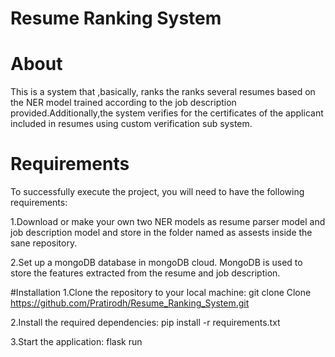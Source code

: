 # Resume Ranking System

# About 
This is a system that ,basically, ranks the ranks several resumes based on the NER model trained according to the job description provided.Additionally,the system verifies for the certificates of the applicant included in resumes using custom verification sub system.

# Requirements
To successfully execute the project, you will need to have the following requirements:


   1.Download or make your own two NER models as resume parser model and job description model and store in the folder named as assests inside the sane repository.
   
   
   2.Set up a mongoDB database in mongoDB cloud. MongoDB is used to store the features extracted from the resume and job description.

#Installation
1.Clone the repository to your local machine: git clone Clone https://github.com/Pratirodh/Resume_Ranking_System.git


2.Install the required dependencies: pip install -r requirements.txt

3.Start the application: flask run
